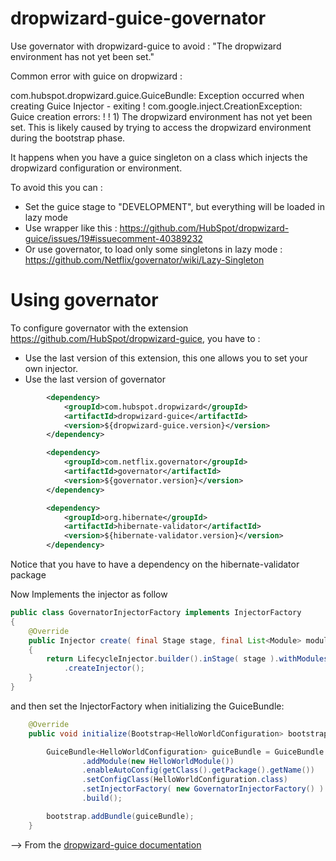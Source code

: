 dropwizard-guice-governator
===========================

Use governator with dropwizard-guice to avoid : "The dropwizard environment has not yet been set."

Common error with guice on dropwizard :

com.hubspot.dropwizard.guice.GuiceBundle: Exception occurred when creating Guice Injector - exiting
! com.google.inject.CreationException: Guice creation errors:
! 
! 1) The dropwizard environment has not yet been set. This is likely caused by trying to access the dropwizard environment during the bootstrap phase.

It happens when you have a guice singleton on a class which injects the dropwizard configuration or environment.

To avoid this you can :
- Set the guice stage to "DEVELOPMENT", but everything will be loaded in lazy mode
- Use wrapper like this : https://github.com/HubSpot/dropwizard-guice/issues/19#issuecomment-40389232
- Or use governator, to load only some singletons in lazy mode : https://github.com/Netflix/governator/wiki/Lazy-Singleton

Using governator
=========

To configure governator with the extension https://github.com/HubSpot/dropwizard-guice, you have to :

* Use the last version of this extension, this one allows you to set your own injector.
* Use the last version of governator

```xml
        <dependency>
            <groupId>com.hubspot.dropwizard</groupId>
            <artifactId>dropwizard-guice</artifactId>
            <version>${dropwizard-guice.version}</version>
        </dependency>

        <dependency>
            <groupId>com.netflix.governator</groupId>
            <artifactId>governator</artifactId>
            <version>${governator.version}</version>
        </dependency>

        <dependency>
            <groupId>org.hibernate</groupId>
            <artifactId>hibernate-validator</artifactId>
            <version>${hibernate-validator.version}</version>
        </dependency>
```

Notice that you have to have a dependency on the hibernate-validator package

Now Implements the injector as follow

```java
public class GovernatorInjectorFactory implements InjectorFactory
{
    @Override
    public Injector create( final Stage stage, final List<Module> modules )
    {
        return LifecycleInjector.builder().inStage( stage ).withModules( modules ).build()
            .createInjector();
    }
}
```

and then set the InjectorFactory when initializing the GuiceBundle:

```java
	@Override
	public void initialize(Bootstrap<HelloWorldConfiguration> bootstrap) {

		GuiceBundle<HelloWorldConfiguration> guiceBundle = GuiceBundle.<HelloWorldConfiguration>newBuilder()
				.addModule(new HelloWorldModule())
				.enableAutoConfig(getClass().getPackage().getName())
				.setConfigClass(HelloWorldConfiguration.class)
				.setInjectorFactory( new GovernatorInjectorFactory() )
				.build();

		bootstrap.addBundle(guiceBundle);
	}
```

--> From the [dropwizard-guice documentation](https://github.com/HubSpot/dropwizard-guice)
